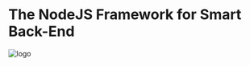 # The NodeJS Framework for Smart Back-End

![logo](https://raw.githubusercontent.com/opshit/opshit/master/public/images/opshit-small.png)
